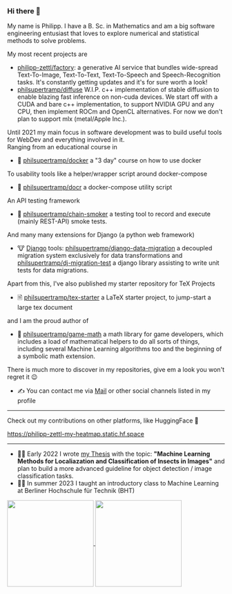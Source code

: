 ### Hi there 👋
My name is Philipp.
I have a B. Sc. in Mathematics and am a big software engineering entusiast that loves to explore numerical and statistical methods to solve problems.

My most recent projects are
- [philipp-zettl/factory](https://github.com/philipp-zettl/factory): a generative AI service that bundles wide-spread Text-To-Image, Text-To-Text, Text-To-Speech and Speech-Recognition tasks. It's constantly getting updates and it's for sure worth a look!
- [philsupertramp/diffuse](https://GitHub.com/philsupertramp/diffuse) W.I.P. c++ implementation of stable diffusion to enable blazing fast inference on non-cuda devices. We start off with a CUDA and bare c++ implementation, to support NVIDIA GPU and any CPU, then implement ROCm and OpenCL alternatives. For now we don't plan to support mlx (metal/Apple Inc.).

Until 2021 my main focus in software development was to build useful tools for WebDev and everything involved in it.  
Ranging from an educational course in
- 🐋 [philsupertramp/docker](https://github.com/philsupertramp/docker) a "3 day" course on how to use docker

To usability tools like a helper/wrapper script around docker-compose
- 🐋 [philsupertramp/docr](https://github.com/philsupertramp/docr) a docker-compose utility script

An API testing framework
- 🤖 [philsupertramp/chain-smoker](https://github.com/philsupertramp/chain-smoker) a testing tool to record and execute (mainly REST-API) smoke tests.

And many many extensions for Django (a python web framework)
- 🐮 [Django](https://www.djangoproject.com/) tools: [philsupertramp/django-data-migration](https://github.com/philsupertramp/django-data-migration) a decoupled migration system exclusively for data transformations and [philsupertramp/dj-migration-test](https://github.com/philsupertramp/dj-migration-test) a django library assisting to write unit tests for data migrations.

Apart from this, I've also published my starter repository for TeX Projects
- 🗎 [philsupertramp/tex-starter](https://github.com/philsupertramp/tex-starter) a LaTeX starter project, to jump-start a large tex document

and I am the proud author of

- 🔭 [philsupertramp/game-math](https://github.com/philsupertramp/game-math) a math library for game developers, which includes a load of mathematical helpers to do all sorts of things, including several Machine Learning algorithms too and the beginning of a symbolic math extension.
  
  
There is much more to discover in my repositories, give em a look you won't regret it 😉
  
  
- ✍️ You can contact me via [Mail](mailto:philipp@godesteem.de) or other social channels listed in my profile

----
Check out my contributions on other platforms, like HuggingFace 🤗

https://philipp-zettl-my-heatmap.static.hf.space

----

- 👨‍🏫 Early 2022 I wrote [my Thesis](https://github.com/philsupertramp/inet) with the topic: **"Machine Learning Methods for Localiazation and Classification of Insects in Images"** and plan to build a more advanced guideline for object detection / image classification tasks.
- 🧑‍🏫 In summer 2023 I taught an introductory class to Machine Learning at Berliner Hochschule für Technik (BHT)


<a href="https://github.com/philsupertramp">
  <img height=200 align="center" src="https://github-readme-stats.vercel.app/api?username=philsupertramp&show_icons=true&bg_color=00000000" />
</a>
<a href="https://github.com/philsupertramp">
  <img height=200 align="center" src="https://github-readme-stats.vercel.app/api/top-langs?username=philsupertramp&theme=blue-green&layout=compact&hide=html,css,javascript&langs_count=8&card_width=320" />
</a>
